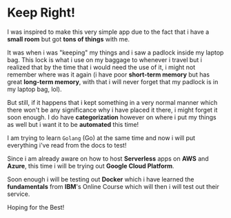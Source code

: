 # Keep Right!

I was inspired to make this very simple app due to the fact that i have a **small room** but got **tons of things** with me.

It was when i was "keeping" my things and i saw a padlock inside my laptop bag. This lock is what i use on my baggage to whenever i travel but i realized that by the time that i would need the use of it, i might not remember where was it again (i have poor **short-term memory** but has great **long-term memory**, with that i will never forget that my padlock is in my laptop bag, lol).

But still, if it happens that i kept something in a very normal manner which there won't be any significance why i have placed it there, i might forget it soon enough. I do have **categorization** however on where i put my things as well but i want it to be **automated** this time!

I am trying to learn `Golang` (Go) at the same time and now i will put everything i've read from the docs to test!

Since i am already aware on how to host **Serverless** apps on **AWS** and **Azure**, this time i will be trying out **Google Cloud Platform**.

Soon enough i will be testing out **Docker** which i have learned the **fundamentals** from **IBM**'s Online Course which will then i will test out their service.

Hoping for the Best!

